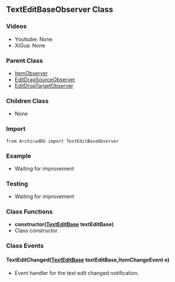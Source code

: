 ## TextEditBaseObserver Class

### Videos
* Youttube: None
* XiGua: None

### Parent Class
* [ItemObserver](../ArchicadDG_Item_Observer.md)
* [EditDragSourceObserver](ArchicadDG_EditDragSource_Observer.md)
* [EditDropTargetObserver](ArchicadDG_EditDropTarget_Observer.md)

### Children Class
* None

### Import
```
from ArchicadDG import TextEditBaseObserver
``` 

### Example
* Waiting for improvement

### Testing
* Waiting for improvement

### Class Functions

* **constructor([TextEditBase](ArchicadDG_TextEditBase.md) textEditBase)**
* Class constructor.

### Class Events

#### TextEditChanged([TextEditBase](ArchicadDG_TextEditBase.md) textEditBase,ItemChangeEvent e)
* Event handler for the text edit changed notification.

